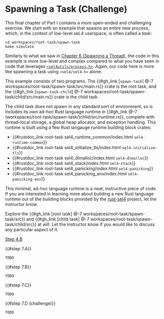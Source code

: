<!--
    Copyright 2024, Colias Group, LLC

    SPDX-License-Identifier: CC-BY-SA-4.0
-->

# Spawning a Task (Challenge)

This final chapter of Part I contains a more open-ended and challenging exercise.
We start with an example that spawns an entire new process, which, in the context of low-level seL4 userspace, is often called a _task_:

```
cd workspaces/root-task/spawn-task
make simulate
```

Similarly to what we saw in [Chapter 6 (Spawning a Thread)](spawn-thread.html), the code in this example is more low-level and complex compared to what you have seen in code that leverages [`<sel4utils/process.h>`](https://github.com/seL4/seL4_libs/blob/master/libsel4utils/include/sel4utils/process.h).
Again, our code here is more like spawning a task using `<sel4/sel4.h>` alone.

This example consists of two programs.
The {{#gh_link [`spawn-task`] @-7 workspaces/root-task/spawn-task/src/main.rs}} crate is the root task, and the {{#gh_link [`spawn-task-child`] @-7 workspaces/root-task/spawn-task/child/src/main.rs}} crate is the child task.

The child task does not spawn in any standard sort of environment, so is includes its own ad-hoc Rust language runtime in {{#gh_link @-7 (workspaces/root-task/spawn-task/)child/src/runtime.rs}}, complete with thread-local storage, a global heap allocator, and exception handling.
This runtime is built using a few Rust langauge runtime building block crates:
- {{#rustdoc_link root-task sel4_runtime_common/index.html `sel4-runtime-common`}}
- {{#rustdoc_link root-task sel4_initialize_tls/index.html `sel4-initialize-tls`}}
- {{#rustdoc_link root-task sel4_dlmalloc/index.html `sel4-dlmalloc`}}
- {{#rustdoc_link root-task sel4_stack/index.html `sel4-stack`}}
- {{#rustdoc_link root-task sel4_panicking/index.html `sel4-panicking`}}
- {{#rustdoc_link root-task sel4_panicking_env/index.html `sel4-panicking-env`}}

This minimal, ad-hoc language runtime is a neat, instructive piece of code.
If you are interested in learning more about building a new Rust language runtime out of the building blocks provided by the [rust-sel4](https://github.com/seL4/rust-sel4) project, let the instructor know.

Explore the {{#gh_link [root task] @-7 workspaces/root-task/spawn-task/src}} and {{#gh_link [child task] @-7 workspaces/root-task/spawn-task/child/src}} at will.
Let the instructor know if you would like to discuss any particular aspect of it.

[Step 4.B](./address-space.html#step-4b)

{{#step 7.A}}

`TODO`

{{#step 7.B}}

`TODO`

{{#step 7.C}}

`TODO`

{{#step 7.D (challenge)}}

`TODO`

